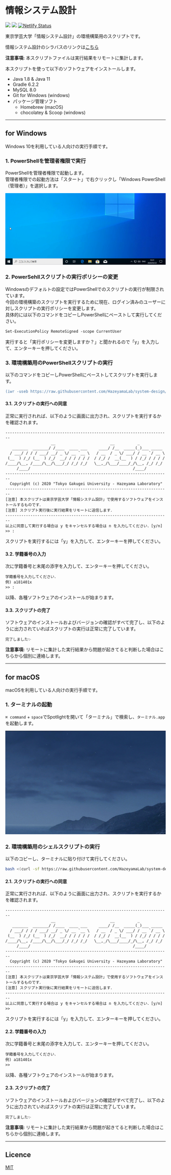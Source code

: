 # 情報システム設計

![](https://github.com/HazeyamaLab/system-design/workflows/windows/badge.svg)
![](https://github.com/HazeyamaLab/system-design/workflows/macOS/badge.svg)
[![Netlify Status](https://api.netlify.com/api/v1/badges/d1a43ce7-ec5f-4883-998a-303ae4a43e54/deploy-status)](https://app.netlify.com/sites/hazelab-logger/deploys)


東京学芸大学「情報システム設計」の環境構築用のスクリプトです。

情報システム設計のシラバスのリンクは[こちら](http://tgusyl.u-gakugei.ac.jp/ext_syllabus/referenceDirect.do?nologin=on&subjectID=237100002507&formatCD=1)

**注意事項:** 本スクリプトファイルは実行結果をリモートに集計します。

本スクリプトを使って以下のソフトウェアをインストールします。

- Java 1.8 & Java 11
- Gradle 6.2.2
- MySQL 8.0
- Git for Windows (windows)
- パッケージ管理ソフト
  - Homebrew (macOS)
  - chocolatey & Scoop (windows)

---

## for Windows

Windows 10を利用している人向けの実行手順です。

### 1. PowerShellを管理者権限で実行

PowerShellを管理者権限で起動します。  
管理者権限での起動方法は「スタート」で右クリックし「Windows PowerShell（管理者）」を選択します。

![](https://raw.githubusercontent.com/HazeyamaLab/setup/master/windows/windows.gif)

### 2. PowerSehllスクリプトの実行ポリシーの変更

Windowsのデフォルトの設定ではPowerShellでのスクリプトの実行が制限されています。  
今回の環境構築のスクリプトを実行するために現在、ログイン済みのユーザーに対しスクリプトの実行ポリシーを変更します。  
具体的には以下のコマンドをコピーしPowerShellにペーストして実行してください。

```ps
Set-ExecutionPolicy RemoteSigned -scope CurrentUser
```

実行すると「実行ポリシーを変更しますか？」と聞かれるので「y」を入力して、エンターキーを押してください。

### 3. 環境構築用のPowerShellスクリプトの実行

以下のコマンドをコピーしPowerShellにペーストしてスクリプトを実行します。

```ps
(iwr -useb https://raw.githubusercontent.com/HazeyamaLab/system-design/master/windows/install.ps1).content | iex
```

#### 3.1. スクリプトの実行への同意

正常に実行されれば、以下のように画面に出力され、スクリプトを実行するかを確認されます。

```
------------------------------------------------------------------------
                    __                        __          _           
   _______  _______/ /____  ____ ___     ____/ /__  _____(_)___ _____ 
  / ___/ / / / ___/ __/ _ \/ __ `__ \   / __  / _ \/ ___/ / __ `/ __ \
 (__  ) /_/ (__  ) /_/  __/ / / / / /  / /_/ /  __(__  ) / /_/ / / / /
/____/\__, /____/\__/\___/_/ /_/ /_/   \__,_/\___/____/_/\__, /_/ /_/ 
     /____/                                             /____/        
------------------------------------------------------------------------
  Copyright (c) 2020 "Tokyo Gakugei University - Hazeyama Laboratory"
------------------------------------------------------------------------
[注意] 本スクリプトは東京学芸大学「情報システム設計」で使用するソフトウェアをインストールするものです．
[注意] スクリプト実行後に実行結果をリモートに送信します．
------------------------------------------------------------------------
以上に同意して実行する場合は y をキャンセルする場合は n を入力してください．[y/n]
>> : 
```

スクリプトを実行するには「y」を入力して、エンターキーを押してください。

#### 3.2. 学籍番号の入力

次に学籍番号と末尾の添字を入力して、エンターキーを押してください。

```
学籍番号を入力してください．
例) a181401x
>> : 
```

以降、各種ソフトウェアのインストールが始まります。

#### 3.3. スクリプトの完了

ソフトウェアのインストールおよびバージョンの確認がすべて完了し、以下のように出力されていればスクリプトの実行は正常に完了しています。

```
完了しました✨
```

**注意事項:** リモートに集計した実行結果から問題が起きてると判断した場合はこちらから個別に連絡します。

---

## for macOS

macOSを利用している人向けの実行手順です。

### 1. ターミナルの起動

`⌘ command` + `space`でSpotlightを開いて「ターミナル」で検索し、`ターミナル.app`を起動します。

![](https://raw.githubusercontent.com/HazeyamaLab/setup/master/macOS/mac.gif)

### 2. 環境構築用のシェルスクリプトの実行

以下のコピーし、ターミナルに貼り付けて実行してください。

```bash
bash <(curl -sf https://raw.githubusercontent.com/HazeyamaLab/system-design/master/macOS/install.sh)
```

#### 2.1. スクリプトの実行への同意

正常に実行されれば、以下のように画面に出力され、スクリプトを実行するかを確認されます。

```
------------------------------------------------------------------------
                    __                        __          _           
   _______  _______/ /____  ____ ___     ____/ /__  _____(_)___ _____ 
  / ___/ / / / ___/ __/ _ \/ __ `__ \   / __  / _ \/ ___/ / __ `/ __ \
 (__  ) /_/ (__  ) /_/  __/ / / / / /  / /_/ /  __(__  ) / /_/ / / / /
/____/\__, /____/\__/\___/_/ /_/ /_/   \__,_/\___/____/_/\__, /_/ /_/ 
     /____/                                             /____/        
------------------------------------------------------------------------
  Copyright (c) 2020 "Tokyo Gakugei University - Hazeyama Laboratory"
------------------------------------------------------------------------
[注意] 本スクリプトは東京学芸大学「情報システム設計」で使用するソフトウェアをインストールするものです．
[注意] スクリプト実行後に実行結果をリモートに送信します．
------------------------------------------------------------------------
以上に同意して実行する場合は y をキャンセルする場合は n を入力してください．[y/n]
>> 
```

スクリプトを実行するには「y」を入力して、エンターキーを押してください。

#### 2.2. 学籍番号の入力

次に学籍番号と末尾の添字を入力して、エンターキーを押してください。

```
学籍番号を入力してください．
例) a181401x
>> 
```

以降、各種ソフトウェアのインストールが始まります。

#### 2.3. スクリプトの完了

ソフトウェアのインストールおよびバージョンの確認がすべて完了し、以下のように出力されていればスクリプトの実行は正常に完了しています。

```
完了しました✨
```

**注意事項:** リモートに集計した実行結果から問題が起きてると判断した場合はこちらから個別に連絡します。

---

## Licence

[MIT](https://github.com/HazeyamaLab/system-design/blob/master/LICENSE)
